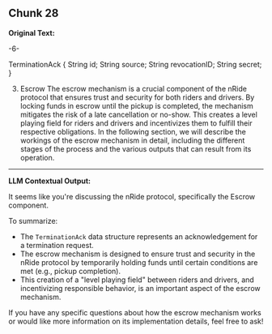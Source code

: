 ## Chunk 28

**Original Text:**

-6-

TerminationAck {
String id;
String source;
String revocationID;
String secret;
}

3. Escrow
The escrow mechanism is a crucial component of the nRide protocol that ensures trust and security for both
riders and drivers. By locking funds in escrow until the pickup is completed, the mechanism mitigates the
risk of a late cancellation or no-show. This creates a level playing field for riders and drivers and incentivizes them to fulfill their respective obligations. In the following section, we will describe the workings of
the escrow mechanism in detail, including the different stages of the process and the various outputs that
can result from its operation.

---

**LLM Contextual Output:**

It seems like you're discussing the nRide protocol, specifically the Escrow component.

To summarize:

* The `TerminationAck` data structure represents an acknowledgement for a termination request.
* The escrow mechanism is designed to ensure trust and security in the nRide protocol by temporarily holding funds until certain conditions are met (e.g., pickup completion).
* This creation of a "level playing field" between riders and drivers, and incentivizing responsible behavior, is an important aspect of the escrow mechanism.

If you have any specific questions about how the escrow mechanism works or would like more information on its implementation details, feel free to ask!
